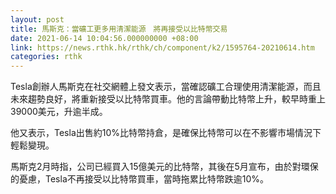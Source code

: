 ```yaml
---
layout: post
title: 馬斯克：當礦工更多用清潔能源　將再接受以比特幣交易
date: 2021-06-14 10:04:56.000000000 +08:00
link: https://news.rthk.hk/rthk/ch/component/k2/1595764-20210614.htm
categories: rthk
---
```


Tesla創辦人馬斯克在社交網體上發文表示，當確認礦工合理使用清潔能源，而且未來趨勢良好，將重新接受以比特幣買車。他的言論帶動比特幣上升，較早時重上39000美元，升逾半成。

他又表示，Tesla出售約10%比特幣持倉，是確保比特幣可以在不影響市場情況下輕鬆變現。

馬斯克2月時指，公司已經買入15億美元的比特幣，其後在5月宣布，由於對環保的憂慮，Tesla不再接受以比特幣買車，當時拖累比特幣跌逾10%。

